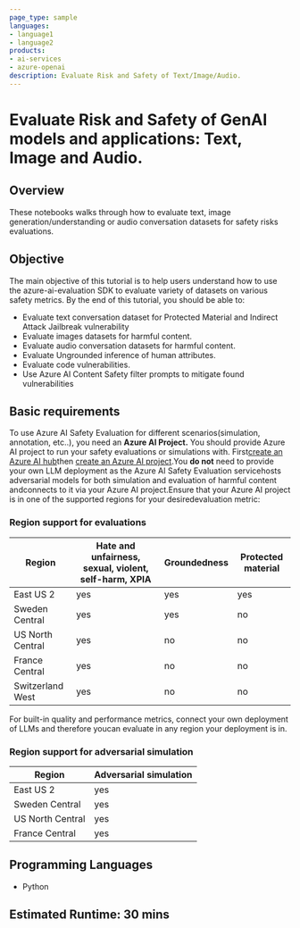 ```yaml
---
page_type: sample
languages:
- language1
- language2
products:
- ai-services
- azure-openai
description: Evaluate Risk and Safety of Text/Image/Audio.
---
```

# Evaluate Risk and Safety of GenAI models and applications: Text, Image and Audio.

## Overview

These notebooks walks through how to evaluate text, image generation/understanding or audio conversation datasets for safety risks evaluations. 

## Objective

The main objective of this tutorial is to help users understand how to use the azure-ai-evaluation SDK to evaluate variety of datasets on various safety metrics. By the end of this tutorial, you should be able to:

- Evaluate text conversation dataset for Protected Material and Indirect Attack Jailbreak vulnerability
- Evaluate images datasets for harmful content.
- Evaluate audio conversation datasets for harmful content.
- Evaluate Ungrounded inference of human attributes.
- Evaluate code vulnerabilities.
- Use Azure AI Content Safety filter prompts to mitigate found vulnerabilities

## Basic requirements

To use Azure AI Safety Evaluation for different scenarios(simulation, annotation, etc..), you need an **Azure AI Project.** You should provide Azure AI project to run your safety evaluations or simulations with. First[create an Azure AI hub](https://learn.microsoft.com/en-us/azure/ai-studio/concepts/ai-resources)then [create an Azure AI project](https://learn.microsoft.com/en-us/azure/ai-studio/how-to/create-projects?tabs=ai-studio).You **do not** need to provide your own LLM deployment as the Azure AI Safety Evaluation servicehosts adversarial models for both simulation and evaluation of harmful content andconnects to it via your Azure AI project.Ensure that your Azure AI project is in one of the supported regions for your desiredevaluation metric:

### Region support for evaluations

| Region | Hate and unfairness, sexual, violent, self-harm, XPIA | Groundedness | Protected material |
| - | - | - | - |
|East US 2 | yes| yes | yes |
|Sweden Central | yes| yes | no|
|US North Central | yes| no | no |
|France Central | yes| no | no |
|Switzerland West| yes | no |no|

For built-in quality and performance metrics, connect your own deployment of LLMs and therefore youcan evaluate in any region your deployment is in.

### Region support for adversarial simulation

| Region | Adversarial simulation |
| - | - |
|East US 2 | yes|
|Sweden Central | yes|
|US North Central | yes|
|France Central | yes|

## Programming Languages

- Python

## Estimated Runtime: 30 mins
